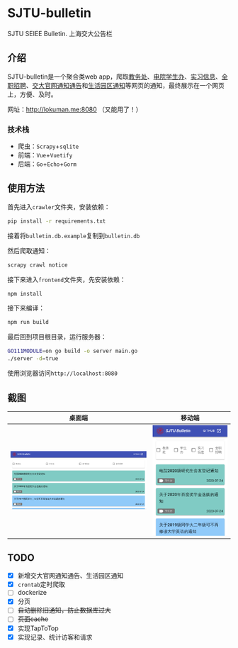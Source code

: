 # SJTU-bulletin
SJTU SEIEE Bulletin. 上海交大公告栏

## 介绍

SJTU-bulletin是一个聚合类web app，爬取[教务处](http://jwc.sjtu.edu.cn/web/sjtu/198076.htm)、[电院学生办](http://xsb.seiee.sjtu.edu.cn/xsb/list/705-1-20.htm)、[实习信息](http://xsb.seiee.sjtu.edu.cn/xsb/list/2496-1-20.htm)、[全职招聘](http://xsb.seiee.sjtu.edu.cn/xsb/list/2495-1-20.htm)、[交大官网通知通告](https://www.sjtu.edu.cn/tg/index.html)和[生活园区通知](http://ourhome.sjtu.edu.cn/news)等网页的通知，最终展示在一个网页上，方便、及时。

网址：http://lokuman.me:8080 （又能用了！）

### 技术栈

+ 爬虫：`Scrapy`+`sqlite`
+ 前端：`Vue`+`Vuetify`
+ 后端：`Go`+`Echo`+`Gorm`

## 使用方法

首先进入`crawler`文件夹，安装依赖：

```bash
pip install -r requirements.txt
```

接着将`bulletin.db.example`复制到`bulletin.db`

然后爬取通知：

```bash
scrapy crawl notice
```

接下来进入`frontend`文件夹，先安装依赖：

```bash
npm install
```

接下来编译：

```bash
npm run build
```

最后回到项目根目录，运行服务器：

```bash
GO111MODULE=on go build -o server main.go
./server -d=true
```

使用浏览器访问`http://localhost:8080`

## 截图

|          桌面端          |        移动端         |
| :----------------------: | :-------------------: |
| ![](images/computer.png) | ![](images/phone.png) |

## TODO

+ [x] 新增交大官网通知通告、生活园区通知
+ [x] `crontab`定时爬取
+ [ ] dockerize
+ [x] 分页
+ [ ] ~~自动删除旧通知，防止数据库过大~~
+ [ ] ~~页面cache~~
+ [x] 实现TapToTop
+ [x] 实现记录、统计访客和请求
